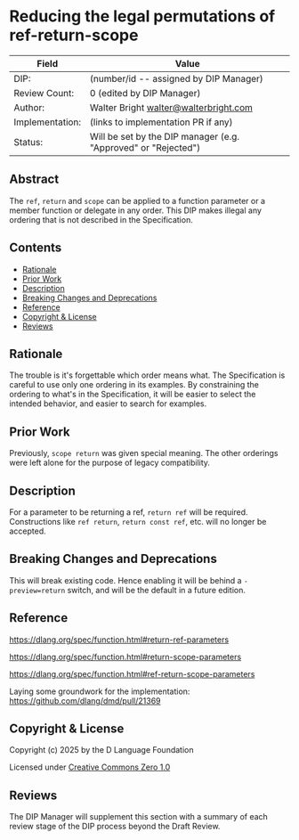 # Reducing the legal permutations of ref-return-scope

| Field           | Value                                                           |
|-----------------|-----------------------------------------------------------------|
| DIP:            | (number/id -- assigned by DIP Manager)                          |
| Review Count:   | 0 (edited by DIP Manager)                                       |
| Author:         | Walter Bright walter@walterbright.com                           |
| Implementation: | (links to implementation PR if any)                             |
| Status:         | Will be set by the DIP manager (e.g. "Approved" or "Rejected")  |

## Abstract

The `ref`, `return` and `scope` can be applied to a function parameter or a member
function or delegate in any order. This DIP makes illegal any ordering that is not
described in the Specification.



## Contents
* [Rationale](#rationale)
* [Prior Work](#prior-work)
* [Description](#description)
* [Breaking Changes and Deprecations](#breaking-changes-and-deprecations)
* [Reference](#reference)
* [Copyright & License](#copyright--license)
* [Reviews](#reviews)

## Rationale

The trouble is it's forgettable which order means
what. The Specification is careful to use only one ordering in its examples.
By constraining the ordering to what's in the Specification, it will be easier
to select the intended behavior, and easier to search for examples.


## Prior Work

Previously, `scope return` was given special meaning. The other orderings were left
alone for the purpose of legacy compatibility.

## Description

For a parameter to be returning a ref, `return ref` will be required. Constructions like
`ref return`, `return const ref`, etc. will no longer be accepted.


## Breaking Changes and Deprecations

This will break existing code. Hence enabling it will be behind a `-preview=return` switch,
and will be the default in a future edition.

## Reference

https://dlang.org/spec/function.html#return-ref-parameters

https://dlang.org/spec/function.html#return-scope-parameters

https://dlang.org/spec/function.html#ref-return-scope-parameters

Laying some groundwork for the implementation:
https://github.com/dlang/dmd/pull/21369

## Copyright & License
Copyright (c) 2025 by the D Language Foundation

Licensed under [Creative Commons Zero 1.0](https://creativecommons.org/publicdomain/zero/1.0/legalcode.txt)

## Reviews
The DIP Manager will supplement this section with a summary of each review stage
of the DIP process beyond the Draft Review.
